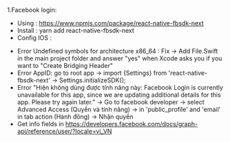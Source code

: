 1.Facebook login:
- Using : https://www.npmjs.com/package/react-native-fbsdk-next
- Install : yarn add react-native-fbsdk-next
- Config IOS :
 + Error Undefined symbols for architecture x86_64 : Fix -> Add File.Swift in the main project folder and answer "yes" when Xcode asks you if you want to "Create Bridging Header"
 + Error AppID: go to root app -> import {Settings} from 'react-native-fbsdk-next' -> Settings.initializeSDK();
 + Error "Hiện không dùng được tính năng này: Facebook Login is currently unavailable for this app, since we are updating additional details for this app. Please try again later." ->
 Go to facebook developer -> select Advanced Access (Quyền và tính năng) -> in 'public_profile' and 'email' in tab action (Hành đông) -> Nhận quyền
 + Get info fields in https://developers.facebook.com/docs/graph-api/reference/user/?locale=vi_VN

